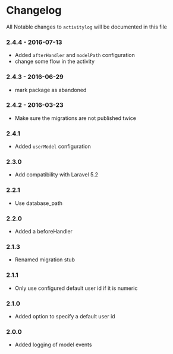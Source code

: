 # Changelog

All Notable changes to `activitylog` will be documented in this file

### 2.4.4 - 2016-07-13
- Added `afterHandler` and `modelPath` configuration
- change some flow in the activity 

### 2.4.3 - 2016-06-29
- mark package as abandoned

### 2.4.2 - 2016-03-23
- Make sure the migrations are not published twice

### 2.4.1
- Added `userModel` configuration

### 2.3.0
- Add compatibility with Laravel 5.2

### 2.2.1
- Use database_path

### 2.2.0
- Added a beforeHandler

### 2.1.3
- Renamed migration stub

### 2.1.1
- Only use configured default user id if it is numeric

### 2.1.0
- Added option to specify a default user id

### 2.0.0
- Added logging of model events
